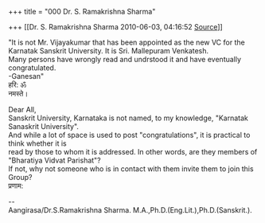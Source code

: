 +++
title = "000 Dr. S. Ramakrishna Sharma"

+++
[[Dr. S. Ramakrishna Sharma	2010-06-03, 04:16:52 [Source](https://groups.google.com/g/bvparishat/c/lmQ8eBrn_3s)]]



"It is not Mr. Vijayakumar that has been appointed as the new VC for the  
Karnatak Sanskrit University. It is Sri. Mallepuram Venkatesh.  
Many persons have wrongly read and undrstood it and have eventually congratulated.  
-Ganesan"  
हरि: ॐ  
नमस्ते।  
  
Dear All,  
Sanskrit University, Karnataka is not named, to my knowledge, "Karnatak Sanaskrit University".  
And while a lot of space is used to post "congratulations", it is practical to think whether it is  
read by those to whom it is addressed. In other words, are they members of "Bharatiya Vidvat Parishat"?  
If not, why not someone who is in contact with them invite them to join this Group?  
प्रणाम:  
  
--  
Aangirasa/Dr.S.Ramakrishna Sharma. M.A.,Ph.D.(Eng.Lit.),Ph.D.(Sanskrit.).  

